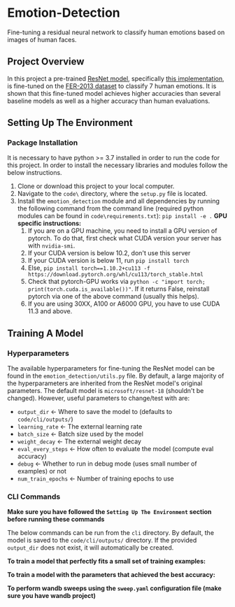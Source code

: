 # Emotion-Detection
Fine-tuning a residual neural network to classify human emotions based on images of human faces.

## Project Overview
In this project a pre-trained [ResNet model](https://arxiv.org/pdf/1512.03385.pdf), specifically [this implementation](https://huggingface.co/microsoft/resnet-18), is fine-tuned on the [FER-2013 dataset](https://www.kaggle.com/datasets/msambare/fer2013) to classify 7 human emotions. It is shown that this fine-tuned model achieves higher accuracies than several baseline models as well as a higher accuracy than human evaluations.

## Setting Up The Environment
### Package Installation
It is necessary to have python >= 3.7 installed in order to run the code for this project. In order to install the necessary libraries and modules follow the below instructions.

1. Clone or download this project to your local computer.
2. Navigate to the `code\` directory, where the `setup.py` file is located.
3. Install the `emotion_detection` module and all dependencies by running the following command from the command line (required python modules can be found in `code\requirements.txt`): `pip install -e .`
**GPU specific instructions:**
    1. If you are on a GPU machine, you need to install a GPU version of pytorch. To do that, first check what CUDA version your server has with `nvidia-smi`.
    2. If your CUDA version is below 10.2, don't use this server
    3. If your CUDA version is below 11, run `pip install torch`
    4. Else, `pip install torch==1.10.2+cu113 -f https://download.pytorch.org/whl/cu113/torch_stable.html`
    5. Check that pytorch-GPU works via `python -c "import torch; print(torch.cuda.is_available())"`. If it returns False, reinstall pytorch via one of the above command (usually this helps).
    6. If you are using 30XX, A100 or A6000 GPU, you have to use CUDA 11.3 and above. 

## Training A Model
### Hyperparameters
The available hyperparameters for fine-tuning the ResNet model can be found in the `emotion_detection/utils.py` file. By default, a large majority of the hyperparameters are inherited from the ResNet model's original parameters. The default model is `microsoft/resnet-18` (shouldn't be changed). However, useful parameters to change/test with are:

* `output_dir` <- Where to save the model to (defaults to `code/cli/outputs/`)
* `learning_rate` <- The external learning rate
* `batch_size` <- Batch size used by the model
* `weight_decay` <- The external weight decay
* `eval_every_steps` <- How often to evaluate the model (compute eval accuracy)
* `debug` <- Whether to run in debug mode (uses small number of examples) or not
* `num_train_epochs` <- Number of training epochs to use

### CLI Commands
**Make sure you have followed the `Setting Up The Environment` section before running these commands**

The below commands can be run from the `cli` directory. By default, the model is saved to the `code/cli/outputs/` directory. If the provided `output_dir` does not exist, it will automatically be created.

**To train a model that perfectly fits a small set of training examples:**

**To train a model with the parameters that achieved the best accuracy:**

**To perform wandb sweeps using the `sweep.yaml` configuration file (make sure you have wandb project)**
